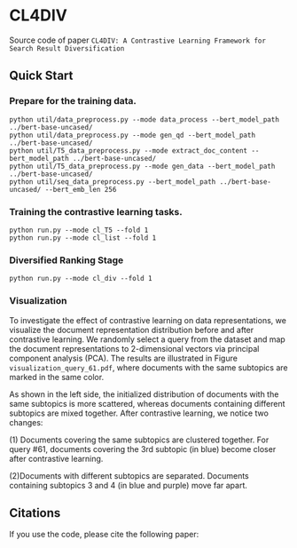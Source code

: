 # CL4DIV
Source code of paper ```CL4DIV: A Contrastive Learning Framework for Search Result Diversification```

## Quick Start
### Prepare for the training data. 
```
python util/data_preprocess.py --mode data_process --bert_model_path ../bert-base-uncased/
python util/data_preprocess.py --mode gen_qd --bert_model_path ../bert-base-uncased/
python util/T5_data_preprocess.py --mode extract_doc_content --bert_model_path ../bert-base-uncased/
python util/T5_data_preprocess.py --mode gen_data --bert_model_path ../bert-base-uncased/
python util/seq_data_preprocess.py --bert_model_path ../bert-base-uncased/ --bert_emb_len 256
```

### Training the contrastive learning tasks. 
```
python run.py --mode cl_T5 --fold 1
python run.py --mode cl_list --fold 1
```

### Diversified Ranking Stage
```
python run.py --mode cl_div --fold 1
```

### Visualization
To investigate the effect of contrastive learning on data representations, we visualize the document representation distribution before and after contrastive learning. We randomly select a query from the dataset and map the document representations to 2-dimensional vectors via principal component analysis (PCA). The results are illustrated in Figure ```visualization_query_61.pdf```, where documents with the same subtopics are marked in the same color. 

As shown in the left side, the initialized distribution of documents with the same subtopics is more scattered, whereas documents containing different subtopics are mixed together. After contrastive learning, we notice two changes: 

(1) Documents covering the same subtopics are clustered together. For query \#61, documents covering the 3rd subtopic (in blue) become closer after contrastive learning. 

(2)Documents with different subtopics are separated. Documents containing subtopics 3 and 4 (in blue and purple) move far apart. 

## Citations
If you use the code, please cite the following paper:
